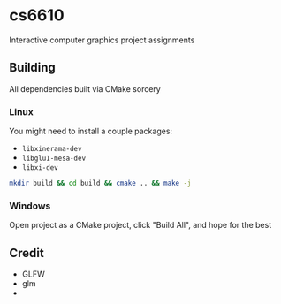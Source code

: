 # cs6610
Interactive computer graphics project assignments

## Building
All dependencies built via CMake sorcery

### Linux
You might need to install a couple packages:
- `libxinerama-dev`
- `libglu1-mesa-dev`
- `libxi-dev`

```bash
mkdir build && cd build && cmake .. && make -j
```

### Windows
Open project as a CMake project, click "Build All", and hope for the best

## Credit
- GLFW
- glm
- 